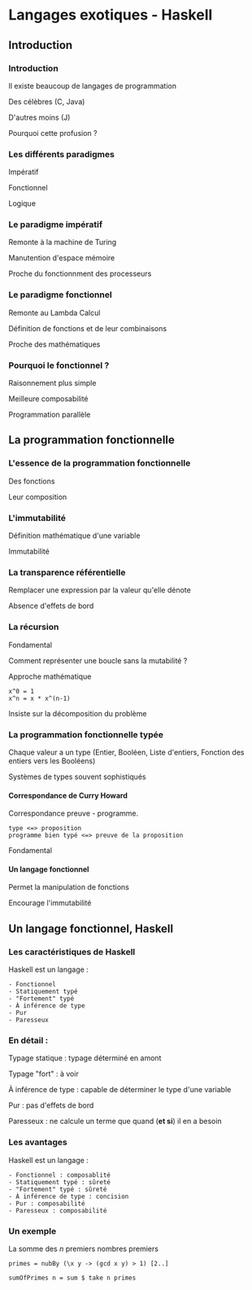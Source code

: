 # Langages exotiques - Haskell

## Introduction

### Introduction

Il existe beaucoup de langages de programmation

Des célèbres (C, Java)

D'autres moins (J)

Pourquoi cette profusion ?

### Les différents paradigmes

Impératif

Fonctionnel

Logique

### Le paradigme impératif

Remonte à la machine de Turing

Manutention d'espace mémoire

Proche du fonctionnment des processeurs

### Le paradigme fonctionnel

Remonte au Lambda Calcul

Définition de fonctions et de leur combinaisons

Proche des mathématiques

### Pourquoi le fonctionnel ?

Raisonnement plus simple

Meilleure composabilité

Programmation parallèle

## La programmation fonctionnelle

### L'essence de la programmation fonctionnelle

Des fonctions

Leur composition

### L'immutabilité

Définition mathématique d'une variable

Immutabilité

### La transparence référentielle

Remplacer une expression par la valeur qu'elle dénote

Absence d'effets de bord

### La récursion

Fondamental

Comment représenter une boucle sans la mutabilité ?

Approche mathématique

    x^0 = 1
    x^n = x * x^(n-1)

Insiste sur la décomposition du problème

### La programmation fonctionnelle typée

Chaque valeur a un type (Entier, Booléen, Liste d'entiers, Fonction des
entiers vers les Booléens)

Systèmes de types souvent sophistiqués

#### Correspondance de Curry Howard

Correspondance preuve - programme.

    type <=> proposition
    programme bien typé <=> preuve de la proposition

Fondamental

#### Un langage fonctionnel

Permet la manipulation de fonctions

Encourage l'immutabilité

## Un langage fonctionnel, Haskell

### Les caractéristiques de Haskell

Haskell est un langage :

    - Fonctionnel
    - Statiquement typé
    - "Fortement" typé
    - À inférence de type
    - Pur
    - Paresseux

### En détail :

Typage statique : typage déterminé en amont

Typage "fort" : à voir

À inférence de type : capable de déterminer le type d'une variable

Pur : pas d'effets de bord

Paresseux : ne calcule un terme que quand (**et si**) il en a besoin

### Les avantages

Haskell est un langage :

    - Fonctionnel : composablité
    - Statiquement typé : sûreté
    - "Fortement" typé : sûreté
    - À inférence de type : concision
    - Pur : composabilité
    - Paresseux : composabilité


### Un exemple

La somme des *n* premiers nombres premiers

    primes = nubBy (\x y -> (gcd x y) > 1) [2..]

    sumOfPrimes n = sum $ take n primes
